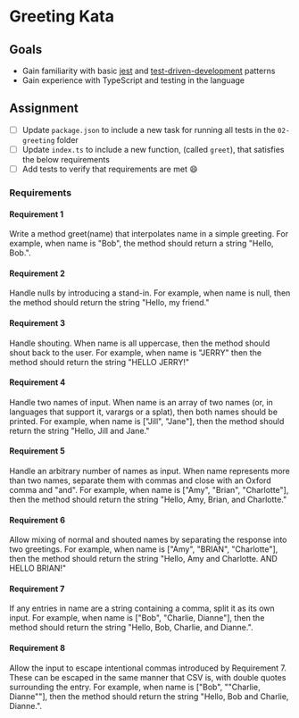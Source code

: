 # Greeting Kata

## Goals

- Gain familiarity with basic [jest]() and [test-driven-development]() patterns
- Gain experience with TypeScript and testing in the language

## Assignment

- [ ] Update `package.json` to include a new task for running all tests in the `02-greeting` folder
- [ ] Update `index.ts` to include a new function, (called `greet`), that satisfies the below requirements
- [ ] Add tests to verify that requirements are met 😄

### Requirements
#### Requirement 1

Write a method greet(name) that interpolates name in a simple greeting. For example, when name is "Bob", the method should return a string "Hello, Bob.".

#### Requirement 2

Handle nulls by introducing a stand-in. For example, when name is null, then the method should return the string "Hello, my friend."

#### Requirement 3

Handle shouting. When name is all uppercase, then the method should shout back to the user. For example, when name is "JERRY" then the method should return the string "HELLO JERRY!"

#### Requirement 4

Handle two names of input. When name is an array of two names (or, in languages that support it, varargs or a splat), then both names should be printed. For example, when name is ["Jill", "Jane"], then the method should return the string "Hello, Jill and Jane."

#### Requirement 5

Handle an arbitrary number of names as input. When name represents more than two names, separate them with commas and close with an Oxford comma and "and". For example, when name is ["Amy", "Brian", "Charlotte"], then the method should return the string "Hello, Amy, Brian, and Charlotte."

#### Requirement 6

Allow mixing of normal and shouted names by separating the response into two greetings. For example, when name is ["Amy", "BRIAN", "Charlotte"], then the method should return the string "Hello, Amy and Charlotte. AND HELLO BRIAN!"

#### Requirement 7

If any entries in name are a string containing a comma, split it as its own input. For example, when name is ["Bob", "Charlie, Dianne"], then the method should return the string "Hello, Bob, Charlie, and Dianne.".

#### Requirement 8

Allow the input to escape intentional commas introduced by Requirement 7. These can be escaped in the same manner that CSV is, with double quotes surrounding the entry. For example, when name is ["Bob", "\"Charlie, Dianne\""], then the method should return the string "Hello, Bob and Charlie, Dianne.".